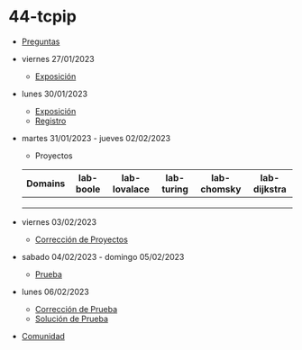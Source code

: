 # 44-tcpip

- [Preguntas](https://escuela.it/master-programacion-diseno-software)
- viernes 27/01/2023
  - [Exposición](https://escuela.it/master-programacion-diseno-software)
- lunes 30/01/2023
  - [Exposición](https://escuela.it/master-programacion-diseno-software)
  - [Registro](https://forms.gle/mgr32Cj7W26ApbT29)
- martes 31/01/2023 - jueves 02/02/2023
  - Proyectos
  
  |Domains|lab-boole|lab-lovalace|lab-turing|lab-chomsky|lab-dijkstra|
  |-------|---------|------------|----------|-----------|--------------|
  |       |         |            |          |           |              |
  |       |         |            |          |           |              |
  |       |         |            |          |           |              |
- viernes 03/02/2023
  - [Corrección de Proyectos](https://escuela.it/master-programacion-diseno-software)
- sabado 04/02/2023 - domingo 05/02/2023
  - [Prueba](https://forms.gle/RE15Kf9vJD4LbLi56)
- lunes 06/02/2023
  - [Corrección de Prueba](https://escuela.it/master-programacion-diseno-software)
  - [Solución de Prueba](https://docs.google.com/spreadsheets/d/1n1vYRoNYBSjYzJL4W7nh9cT1ATDcRQQbkLZBoARa-QQ/edit?usp=sharing)
- [Comunidad](https://app.slack.com/client/T02S3KYD464/C02TFUYEUSK)
